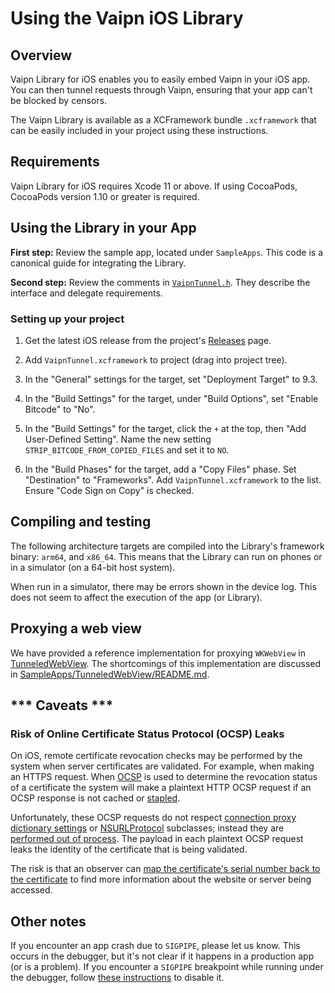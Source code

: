 # Using the Vaipn iOS Library

## Overview

Vaipn Library for iOS enables you to easily embed Vaipn in your iOS app.
You can then tunnel requests through Vaipn, ensuring that your app can't be
blocked by censors.

The Vaipn Library is available as a XCFramework bundle `.xcframework` that can be easily included
in your project using these instructions.

## Requirements

Vaipn Library for iOS requires Xcode 11 or above.
If using CocoaPods, CocoaPods version 1.10 or greater is required.

## Using the Library in your App

**First step:** Review the sample app, located under `SampleApps`.
This code is a canonical guide for integrating the Library.

**Second step:** Review the comments in [`VaipnTunnel.h`](VaipnTunnel/VaipnTunnel/VaipnTunnel.h). They describe the interface and delegate requirements.

### Setting up your project

1. Get the latest iOS release from the project's [Releases](https://github.com/payske-dev/vaipn-tunnel-core/releases) page.

2. Add `VaipnTunnel.xcframework` to project (drag into project tree).

3. In the "General" settings for the target, set "Deployment Target" to 9.3.

4. In the "Build Settings" for the target, under "Build Options", set "Enable Bitcode" to "No".

5. In the "Build Settings" for the target, click the `+` at the top, then "Add User-Defined Setting". Name the new setting `STRIP_BITCODE_FROM_COPIED_FILES` and set it to `NO`.

6. In the "Build Phases" for the target, add a "Copy Files" phase. Set "Destination" to "Frameworks". Add `VaipnTunnel.xcframework` to the list. Ensure "Code Sign on Copy" is checked.

## Compiling and testing

The following architecture targets are compiled into the Library's framework binary: `arm64`, and `x86_64`. This means that the Library can run on phones or in a simulator (on a 64-bit host system).

When run in a simulator, there may be errors shown in the device log. This does not seem to affect the execution of the app (or Library).

## Proxying a web view

We have provided a reference implementation for proxying `WKWebView` in [TunneledWebView](SampleApps/TunneledWebView). The shortcomings of this implementation are discussed in [SampleApps/TunneledWebView/README.md](SampleApps/TunneledWebView/README.md#-caveats-).

## *\*\* Caveats \*\*\*

### Risk of Online Certificate Status Protocol (OCSP) Leaks

On iOS, remote certificate revocation checks may be performed by the system when server certificates are validated. For example, when making an HTTPS request. When [OCSP](https://en.wikipedia.org/wiki/Online_Certificate_Status_Protocol) is used to determine the revocation status of a certificate the system will make a plaintext HTTP OCSP request if an OCSP response is not cached or [stapled](https://en.wikipedia.org/wiki/OCSP_stapling).

Unfortunately, these OCSP requests do not respect [connection proxy dictionary settings](https://developer.apple.com/documentation/foundation/nsurlsessionconfiguration/1411499-connectionproxydictionary?language=objc) or [NSURLProtocol](https://developer.apple.com/documentation/foundation/nsurlprotocol) subclasses; instead they are [performed out of process](https://openradar.appspot.com/716337334). The payload in each plaintext OCSP request leaks the identity of the certificate that is being validated.

The risk is that an observer can [map the certificate's serial number back to the certificate](https://github.com/OnionBrowser/OnionBrowser/issues/178#issue-437802301) to find more information about the website or server being accessed.

## Other notes

If you encounter an app crash due to `SIGPIPE`, please let us know. This occurs in the debugger, but it's not clear if it happens in a production app (or is a problem). If you encounter a `SIGPIPE` breakpoint while running under the debugger, follow [these instructions](https://plus.google.com/113241179738681655641/posts/BmMiY8mpsB7) to disable it.
